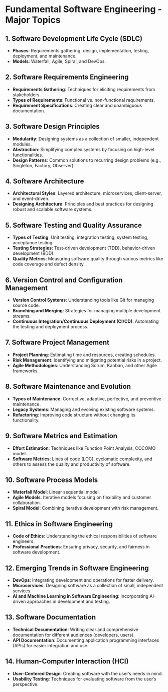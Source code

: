 # Fundamental Software Engineering - Major Topics

## 1. Software Development Life Cycle (SDLC)

- **Phases**: Requirements gathering, design, implementation, testing, deployment, and maintenance.
- **Models**: Waterfall, Agile, Spiral, and DevOps.

## 2. Software Requirements Engineering

- **Requirements Gathering**: Techniques for eliciting requirements from stakeholders.
- **Types of Requirements**: Functional vs. non-functional requirements.
- **Requirement Specifications**: Creating clear and unambiguous documentation.

## 3. Software Design Principles

- **Modularity**: Designing systems as a collection of smaller, independent modules.
- **Abstraction**: Simplifying complex systems by focusing on high-level functionalities.
- **Design Patterns**: Common solutions to recurring design problems (e.g., Singleton, Factory, Observer).

## 4. Software Architecture

- **Architectural Styles**: Layered architecture, microservices, client-server, and event-driven.
- **Designing Architecture**: Principles and best practices for designing robust and scalable software systems.

## 5. Software Testing and Quality Assurance

- **Types of Testing**: Unit testing, integration testing, system testing, acceptance testing.
- **Testing Strategies**: Test-driven development (TDD), behavior-driven development (BDD).
- **Quality Metrics**: Measuring software quality through various metrics like code coverage and defect density.

## 6. Version Control and Configuration Management

- **Version Control Systems**: Understanding tools like Git for managing source code.
- **Branching and Merging**: Strategies for managing multiple development streams.
- **Continuous Integration/Continuous Deployment (CI/CD)**: Automating the testing and deployment process.

## 7. Software Project Management

- **Project Planning**: Estimating time and resources, creating schedules.
- **Risk Management**: Identifying and mitigating potential risks in a project.
- **Agile Methodologies**: Understanding Scrum, Kanban, and other Agile frameworks.

## 8. Software Maintenance and Evolution

- **Types of Maintenance**: Corrective, adaptive, perfective, and preventive maintenance.
- **Legacy Systems**: Managing and evolving existing software systems.
- **Refactoring**: Improving code structure without changing its functionality.

## 9. Software Metrics and Estimation

- **Effort Estimation**: Techniques like Function Point Analysis, COCOMO model.
- **Software Metrics**: Lines of code (LOC), cyclomatic complexity, and others to assess the quality and productivity of software.

## 10. Software Process Models

- **Waterfall Model**: Linear sequential model.
- **Agile Models**: Iterative models focusing on flexibility and customer collaboration.
- **Spiral Model**: Combining iterative development with risk management.

## 11. Ethics in Software Engineering

- **Code of Ethics**: Understanding the ethical responsibilities of software engineers.
- **Professional Practices**: Ensuring privacy, security, and fairness in software development.

## 12. Emerging Trends in Software Engineering

- **DevOps**: Integrating development and operations for faster delivery.
- **Microservices**: Designing software as a collection of small, independent services.
- **AI and Machine Learning in Software Engineering**: Incorporating AI-driven approaches in development and testing.

## 13. Software Documentation

- **Technical Documentation**: Writing clear and comprehensive documentation for different audiences (developers, users).
- **API Documentation**: Documenting application programming interfaces (APIs) for easier integration and use.

## 14. Human-Computer Interaction (HCI)

- **User-Centered Design**: Creating software with the user’s needs in mind.
- **Usability Testing**: Techniques for evaluating software from the user’s perspective.

